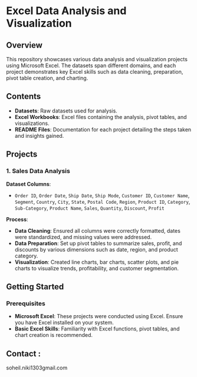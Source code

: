 # Excel Data Analysis and Visualization

## Overview
This repository showcases various data analysis and visualization projects using Microsoft Excel. The datasets span different domains, and each project demonstrates key Excel skills such as data cleaning, preparation, pivot table creation, and charting.

## Contents
- **Datasets**: Raw datasets used for analysis.
- **Excel Workbooks**: Excel files containing the analysis, pivot tables, and visualizations.
- **README Files**: Documentation for each project detailing the steps taken and insights gained.

## Projects

### 1. Sales Data Analysis
**Dataset Columns**:
- `Order ID`, `Order Date`, `Ship Date`, `Ship Mode`, `Customer ID`, `Customer Name`, `Segment`, `Country`, `City`, `State`, `Postal Code`, `Region`, `Product ID`, `Category`, `Sub-Category`, `Product Name`, `Sales`, `Quantity`, `Discount`, `Profit`

**Process**:
- **Data Cleaning**: Ensured all columns were correctly formatted, dates were standardized, and missing values were addressed.
- **Data Preparation**: Set up pivot tables to summarize sales, profit, and discounts by various dimensions such as date, region, and product category.
- **Visualization**: Created line charts, bar charts, scatter plots, and pie charts to visualize trends, profitability, and customer segmentation.

## Getting Started

### Prerequisites
- **Microsoft Excel**: These projects were conducted using Excel. Ensure you have Excel installed on your system.
- **Basic Excel Skills**: Familiarity with Excel functions, pivot tables, and chart creation is recommended.

## Contact :
soheil.niki1303gmail.com
